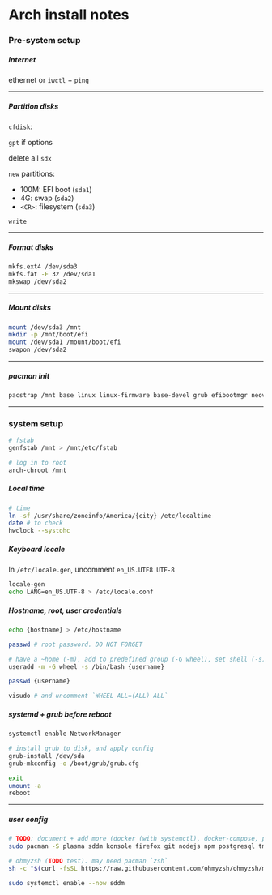 # Arch install notes

### Pre-system setup

##### Internet
ethernet or `iwctl` + `ping`

---

##### Partition disks
`cfdisk`:

`gpt` if options

delete all `sdx`

`new` partitions:
- 100M: EFI boot (`sda1`)
- 4G: swap (`sda2`) 
- `<CR>`: filesystem (`sda3`)

`write`

---

##### Format disks
```bash
mkfs.ext4 /dev/sda3
mkfs.fat -F 32 /dev/sda1
mkswap /dev/sda2
```

---

##### Mount disks
```bash
mount /dev/sda3 /mnt
mkdir -p /mnt/boot/efi
mount /dev/sda1 /mount/boot/efi
swapon /dev/sda2
```

---

##### pacman init
```bash
pacstrap /mnt base linux linux-firmware base-devel grub efibootmgr neovim networkmanager
```

---

### system setup

```bash
# fstab
genfstab /mnt > /mnt/etc/fstab
```

```bash
# log in to root
arch-chroot /mnt
```

##### Local time
```bash
# time
ln -sf /usr/share/zoneinfo/America/{city} /etc/localtime
date # to check
hwclock --systohc
```

##### Keyboard locale
In `/etc/locale.gen`, uncomment `en_US.UTF8 UTF-8`
```bash
locale-gen
echo LANG=en_US.UTF-8 > /etc/locale.conf
```

##### Hostname, root, user credentials
```bash
echo {hostname} > /etc/hostname

passwd # root password. DO NOT FORGET

# have a ~home (-m), add to predefined group (-G wheel), set shell (-s)
useradd -m -G wheel -s /bin/bash {username}

passwd {username}

visudo # and uncomment `WHEEL ALL=(ALL) ALL`
```

##### systemd + grub before reboot

```bash
systemctl enable NetworkManager

# install grub to disk, and apply config
grub-install /dev/sda
grub-mkconfig -o /boot/grub/grub.cfg
```

```bash
exit
umount -a
reboot
```

---

##### user config

```bash
# TODO: document + add more (docker (with systemctl), docker-compose, python, python-pip
sudo pacman -S plasma sddm konsole firefox git nodejs npm postgresql tmux ripgrep

# ohmyzsh (TODO test). may need pacman `zsh`
sh -c "$(curl -fsSL https://raw.githubusercontent.com/ohmyzsh/ohmyzsh/master/tools/install.sh)"

sudo systemctl enable --now sddm

```
